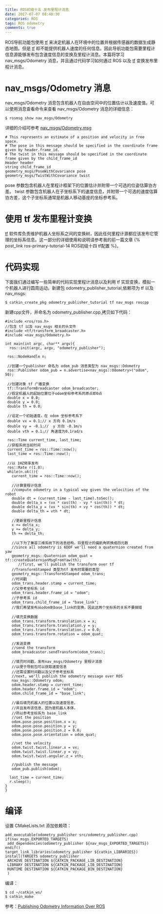 ```yaml
---
title: ROS初级十五 发布里程计消息
date: 2017-07-07 08:40:30
categories: ROS
tags: ROS odometry
comments: true
---
```

ROS导航功能包使用 [tf](http://wiki.ros.org/tf) 来决定机器人在环境中的位置并根据传感器的数据生成静态地图。但是 [tf](http://wiki.ros.org/tf) 却不能提供机器人速度的任何信息。因此导航功能包需要里程计信息源能够发布包含速度信息的变换及里程计消息。本篇将学习 nav_msgs/Odometry 消息，并且通过代码学习如何通过 ROS 以及 [tf](http://wiki.ros.org/tf) 变换发布里程计消息。
<!--more-->
# nav_msgs/Odometry 消息
nav_msgs/Odometry 消息包含机器人在自由空间中的位置估计以及速度值。可以使用消息查看命令来查看 nav_msgs/Odometry 消息的详细信息：
   ```
 $ rosmsg show nav_msgs/Odometry
   ```
详细的介绍可参考 [nav_msgs/Odometry.msg](http://docs.ros.org/api/nav_msgs/html/msg/Odometry.html) 
   ```
 # This represents an estimate of a position and velocity in free space.  
 # The pose in this message should be specified in the coordinate frame given by header.frame_id.
 # The twist in this message should be specified in the coordinate frame given by the child_frame_id
 Header header
 string child_frame_id
 geometry_msgs/PoseWithCovariance pose
 geometry_msgs/TwistWithCovariance twist
   ```
pose 参数包含机器人在里程计框架下的位置估计并附带一个可选的位姿估算协方差。 twist 参数包含机器人在子坐标系下的速度信息，并附带一个可选的速度估算协方差，这个子坐标系通常是机器人移动基座的坐标参考系。
# 使用 tf 发布里程计变换
[tf](http://wiki.ros.org/tf) 软件库负责维护机器人坐标系之间的变换树，因此任何里程计源都应该发布它管理的坐标系信息。这一部分的详细使用和说明请参考我的前一篇文章 {% post_link ros-primary-tutorial-14 ROS初级十四 tf配置 %}。
# 代码实现
下面我们通过编写一些简单的代码实现里程计消息以及利用 tf 实现变换，模拟一个机器人进行圆周运动。新建包 odometry_publisher_tutorial,依赖项为 tf 以及 nav_msgs: 
   ```
 $ catkin_create_pkg odometry_publisher_tutorial tf nav_msgs roscpp
   ```
新建cpp文件，并命名为 odometry_publisher.cpp,拷贝如下代码：
   ```
   #include <ros/ros.h>
   //包含 tf 以及 nav_msgs 相关的头文件
   #include <tf/transform_broadcaster.h>
   #include <nav_msgs/Odometry.h>
  
   int main(int argc, char** argv){
     ros::init(argc, argv, "odometry_publisher");
 
    ros::NodeHandle n;
 
    //创建一个publisher 命名为 odom_pub 消息类型为 nav_msgs::Odometry
    ros::Publisher odom_pub = n.advertise<nav_msgs::Odometry>("odom", 50);
 
    //创建对象 tf 广播变换
    tf::TransformBroadcaster odom_broadcaster;
    //假定机器人的起始位置位于odom坐标参考系的原点即0点
    double x = 0.0;
    double y = 0.0;
    double th = 0.0;
 
    //设定一个初始速度，在 odom 坐标参考系下
    double vx = 0.1;// x 方向 0.1m/s
    double vy = -0.1;//  y 方向 -0.1m/s
    double vth = 0.1;// 角速度为0.1rad/s
 
    ros::Time current_time, last_time;
    //获取系统当前时间
    current_time = ros::Time::now();
    last_time = ros::Time::now();
 
    //以 1HZ频率发布
    ros::Rate r(1.0);
    while(n.ok()){
      current_time = ros::Time::now();
 
      //计算里程计信息
      //compute odometry in a typical way given the velocities of the robot
      double dt = (current_time - last_time).toSec();
      double delta_x = (vx * cos(th) - vy * sin(th)) * dt;
      double delta_y = (vx * sin(th) + vy * cos(th)) * dt;
      double delta_th = vth * dt;
 
      //更新里程计信息
      x += delta_x;
      y += delta_y;
      th += delta_th;
 
      //以下为了兼容三维系统下的消息结构，将里程计的偏航角转换成四元数
      //since all odometry is 6DOF we'll need a quaternion created from yaw
      geometry_msgs::Quaternion odom_quat = tf::createQuaternionMsgFromYaw(th);
         //first, we'll publish the transform over tf
      //TransformStamped 类型为tf 发布时需要的类型
      geometry_msgs::TransformStamped odom_trans;
      //时间戳
      odom_trans.header.stamp = current_time;
      //父参考坐标系 id
      odom_trans.header.frame_id = "odom";
      //子参考系 id
      odom_trans.child_frame_id = "base_link";
      //我们希望发布从odom到base_link的变换，因此这两个坐标系的关系不要搞错
 
      //填充变换数据
      odom_trans.transform.translation.x = x;
      odom_trans.transform.translation.y = y;
      odom_trans.transform.translation.z = 0.0;
      odom_trans.transform.rotation = odom_quat;
 
      //发送变换
      //send the transform
      odom_broadcaster.sendTransform(odom_trans);
 
      //填充时间戳，发布nav_msgs/Odometry 里程计消息
      //以便于导航包可以获取速度信息
      //还需设置时间戳以及父子参考坐标系
      //next, we'll publish the odometry message over ROS
      nav_msgs::Odometry odom;
      odom.header.stamp = current_time;
      odom.header.frame_id = "odom";
      odom.child_frame_id = "base_link";
 
      //最后填充机器人的位置以及速度信息，
      //并且发布该信息，因为是机器人本体，
      //所以参考坐标系为 base_link
      //set the position
      odom.pose.pose.position.x = x;
      odom.pose.pose.position.y = y;
      odom.pose.pose.position.z = 0.0;
      odom.pose.pose.orientation = odom_quat;
 
      //set the velocity
      odom.twist.twist.linear.x = vx;
      odom.twist.twist.linear.y = vy;
      odom.twist.twist.angular.z = vth;
 
      //publish the message
      odom_pub.publish(odom);

     last_time = current_time;
     r.sleep();
   }
 }

   ```

# 编译
设置 CMakeLists.txt 添加依赖项：
   ```
add_executable(odometry_publisher src/odometry_publisher.cpp)
if(nav_msgs_EXPORTED_TARGETS)
	add_dependencies(odometry_publisher ${nav_msgs_EXPORTED_TARGETS})
endif()
target_link_libraries(odometry_publisher ${catkin_LIBRARIES})
install(TARGETS odometry_publisher
	ARCHIVE DESTINATION ${CATKIN_PACKAGE_LIB_DESTINATION}
	LIBRARY DESTINATION ${CATKIN_PACKAGE_LIB_DESTINATION}
	RUNTIME DESTINATION ${CATKIN_PACKAGE_BIN_DESTINATION}
	)
   ```
编译：
   ```
 $ cd ~/catkin_ws/
 $ catkin_make
   ```
参考：[Publishing Odometry Information Over ROS](http://wiki.ros.org/navigation/Tutorials/RobotSetup/Odom)